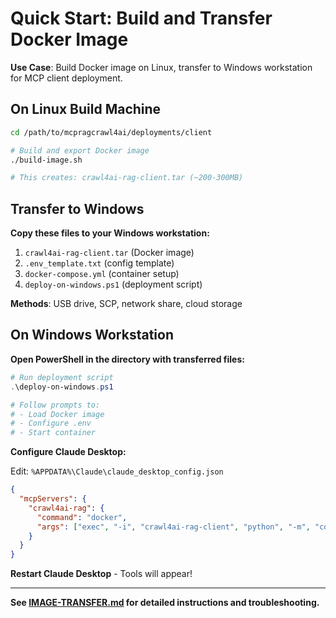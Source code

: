 # Quick Start: Build and Transfer Docker Image

**Use Case**: Build Docker image on Linux, transfer to Windows workstation for MCP client deployment.

## On Linux Build Machine

```bash
cd /path/to/mcpragcrawl4ai/deployments/client

# Build and export Docker image
./build-image.sh

# This creates: crawl4ai-rag-client.tar (~200-300MB)
```

## Transfer to Windows

**Copy these files to your Windows workstation:**
1. `crawl4ai-rag-client.tar` (Docker image)
2. `.env_template.txt` (config template)
3. `docker-compose.yml` (container setup)
4. `deploy-on-windows.ps1` (deployment script)

**Methods**: USB drive, SCP, network share, cloud storage

## On Windows Workstation

**Open PowerShell in the directory with transferred files:**

```powershell
# Run deployment script
.\deploy-on-windows.ps1

# Follow prompts to:
# - Load Docker image
# - Configure .env
# - Start container
```

**Configure Claude Desktop:**

Edit: `%APPDATA%\Claude\claude_desktop_config.json`

```json
{
  "mcpServers": {
    "crawl4ai-rag": {
      "command": "docker",
      "args": ["exec", "-i", "crawl4ai-rag-client", "python", "-m", "core.rag_processor"]
    }
  }
}
```

**Restart Claude Desktop** - Tools will appear!

---

**See [IMAGE-TRANSFER.md](IMAGE-TRANSFER.md) for detailed instructions and troubleshooting.**

